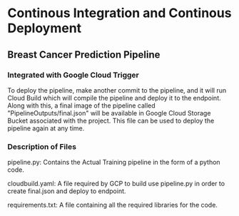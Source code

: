 # Continous Integration and Continous Deployment

## Breast Cancer Prediction Pipeline

### Integrated with Google Cloud Trigger

To deploy the pipeline, make another commit to the pipeline, and it will run Cloud Build which will compile the pipeline and deploy it to the endpoint.
Along with this, a final image of the pipeline called "PipelineOutputs/final.json" will be available in Google Cloud Storage Bucket associated with the project. This file can be used to deploy the pipeline again at any time.

### Description of Files

pipeline.py:
Contains the Actual Training pipeline in the form of a python code.

cloudbuild.yaml:
A file required by GCP to build use pipeline.py in order to create final.json and deploy to endpoint.

requirements.txt:
A file containing all the required libraries for the code.



